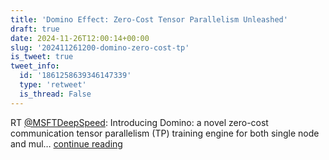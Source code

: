 ```yaml
---
title: 'Domino Effect: Zero-Cost Tensor Parallelism Unleashed'
draft: true
date: 2024-11-26T12:00:14+00:00
slug: '202411261200-domino-zero-cost-tp'
is_tweet: true
tweet_info:
  id: '1861258639346147339'
  type: 'retweet'
  is_thread: False
---
```




RT [@MSFTDeepSpeed](https://x.com/MSFTDeepSpeed): Introducing Domino: a novel zero-cost communication tensor parallelism (TP) training engine for both single node and mul… [continue reading](https://x.com/sytelus/status/1861258639346147339)
